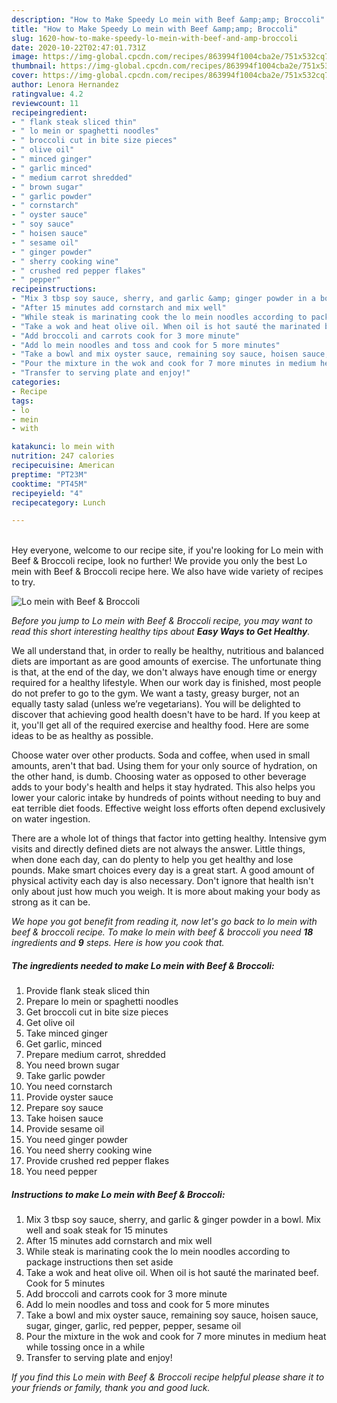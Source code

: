 ```yaml
---
description: "How to Make Speedy Lo mein with Beef &amp;amp; Broccoli"
title: "How to Make Speedy Lo mein with Beef &amp;amp; Broccoli"
slug: 1620-how-to-make-speedy-lo-mein-with-beef-and-amp-broccoli
date: 2020-10-22T02:47:01.731Z
image: https://img-global.cpcdn.com/recipes/863994f1004cba2e/751x532cq70/lo-mein-with-beef-broccoli-recipe-main-photo.jpg
thumbnail: https://img-global.cpcdn.com/recipes/863994f1004cba2e/751x532cq70/lo-mein-with-beef-broccoli-recipe-main-photo.jpg
cover: https://img-global.cpcdn.com/recipes/863994f1004cba2e/751x532cq70/lo-mein-with-beef-broccoli-recipe-main-photo.jpg
author: Lenora Hernandez
ratingvalue: 4.2
reviewcount: 11
recipeingredient:
- " flank steak sliced thin"
- " lo mein or spaghetti noodles"
- " broccoli cut in bite size pieces"
- " olive oil"
- " minced ginger"
- " garlic minced"
- " medium carrot shredded"
- " brown sugar"
- " garlic powder"
- " cornstarch"
- " oyster sauce"
- " soy sauce"
- " hoisen sauce"
- " sesame oil"
- " ginger powder"
- " sherry cooking wine"
- " crushed red pepper flakes"
- " pepper"
recipeinstructions:
- "Mix 3 tbsp soy sauce, sherry, and garlic &amp; ginger powder in a bowl. Mix well and soak steak for 15 minutes"
- "After 15 minutes add cornstarch and mix well"
- "While steak is marinating cook the lo mein noodles according to package instructions then set aside"
- "Take a wok and heat olive oil. When oil is hot sauté the marinated beef. Cook for 5 minutes"
- "Add broccoli and carrots cook for 3 more minute"
- "Add lo mein noodles and toss and cook for 5 more minutes"
- "Take a bowl and mix oyster sauce, remaining soy sauce, hoisen sauce, sugar, ginger, garlic, red pepper, pepper, sesame oil"
- "Pour the mixture in the wok and cook for 7 more minutes in medium heat while tossing once in a while"
- "Transfer to serving plate and enjoy!"
categories:
- Recipe
tags:
- lo
- mein
- with

katakunci: lo mein with 
nutrition: 247 calories
recipecuisine: American
preptime: "PT23M"
cooktime: "PT45M"
recipeyield: "4"
recipecategory: Lunch

---
```

<br>
Hey everyone, welcome to our recipe site, if you're looking for Lo mein with Beef &amp; Broccoli recipe, look no further! We provide you only the best Lo mein with Beef &amp; Broccoli recipe here. We also have wide variety of recipes to try.
<br>


![Lo mein with Beef &amp; Broccoli](https://img-global.cpcdn.com/recipes/863994f1004cba2e/751x532cq70/lo-mein-with-beef-broccoli-recipe-main-photo.jpg)

<i>Before you jump to Lo mein with Beef &amp; Broccoli recipe, you may want to read this short interesting healthy tips about <strong>Easy Ways to Get Healthy</strong>.</i>

We all understand that, in order to really be healthy, nutritious and balanced diets are important as are good amounts of exercise. The unfortunate thing is that, at the end of the day, we don't always have enough time or energy required for a healthy lifestyle. When our work day is finished, most people do not prefer to go to the gym. We want a tasty, greasy burger, not an equally tasty salad (unless we’re vegetarians). You will be delighted to discover that achieving good health doesn't have to be hard. If you keep at it, you'll get all of the required exercise and healthy food. Here are some ideas to be as healthy as possible.

Choose water over other products. Soda and coffee, when used in small amounts, aren't that bad. Using them for your only source of hydration, on the other hand, is dumb. Choosing water as opposed to other beverage adds to your body's health and helps it stay hydrated. This also helps you lower your caloric intake by hundreds of points without needing to buy and eat terrible diet foods. Effective weight loss efforts often depend exclusively on water ingestion.

There are a whole lot of things that factor into getting healthy. Intensive gym visits and directly defined diets are not always the answer. Little things, when done each day, can do plenty to help you get healthy and lose pounds. Make smart choices every day is a great start. A good amount of physical activity each day is also necessary. Don't ignore that health isn't only about just how much you weigh. It is more about making your body as strong as it can be. 


<i>We hope you got benefit from reading it, now let's go back to lo mein with beef &amp; broccoli recipe. To make lo mein with beef &amp; broccoli you need <strong>18</strong> ingredients and <strong>9</strong> steps. Here is how you cook that.
</i>

##### The ingredients needed to make Lo mein with Beef &amp; Broccoli:

1. Provide  flank steak sliced thin
1. Prepare  lo mein or spaghetti noodles
1. Get  broccoli cut in bite size pieces
1. Get  olive oil
1. Take  minced ginger
1. Get  garlic, minced
1. Prepare  medium carrot, shredded
1. You need  brown sugar
1. Take  garlic powder
1. You need  cornstarch
1. Provide  oyster sauce
1. Prepare  soy sauce
1. Take  hoisen sauce
1. Provide  sesame oil
1. You need  ginger powder
1. You need  sherry cooking wine
1. Provide  crushed red pepper flakes
1. You need  pepper


##### Instructions to make Lo mein with Beef &amp; Broccoli:

1. Mix 3 tbsp soy sauce, sherry, and garlic &amp; ginger powder in a bowl. Mix well and soak steak for 15 minutes
1. After 15 minutes add cornstarch and mix well
1. While steak is marinating cook the lo mein noodles according to package instructions then set aside
1. Take a wok and heat olive oil. When oil is hot sauté the marinated beef. Cook for 5 minutes
1. Add broccoli and carrots cook for 3 more minute
1. Add lo mein noodles and toss and cook for 5 more minutes
1. Take a bowl and mix oyster sauce, remaining soy sauce, hoisen sauce, sugar, ginger, garlic, red pepper, pepper, sesame oil
1. Pour the mixture in the wok and cook for 7 more minutes in medium heat while tossing once in a while
1. Transfer to serving plate and enjoy!


<i>If you find this Lo mein with Beef &amp; Broccoli recipe helpful please share it to your friends or family, thank you and good luck.</i>
